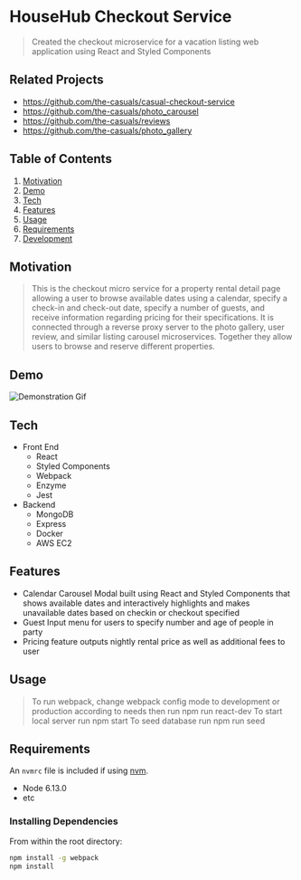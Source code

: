 # HouseHub Checkout Service

> Created the checkout microservice for a vacation listing web application using React and Styled Components

## Related Projects

  - https://github.com/the-casuals/casual-checkout-service
  - https://github.com/the-casuals/photo_carousel
  - https://github.com/the-casuals/reviews
  - https://github.com/the-casuals/photo_gallery

## Table of Contents
1. [Motivation](#Demo)
1. [Demo](#Demo)
1. [Tech](#Tech)
1. [Features](#Features)
1. [Usage](#Usage)
1. [Requirements](#requirements)
1. [Development](#development)

## Motivation
> This is the checkout micro service for a property rental detail page allowing a user to browse available dates using a calendar, specify a check-in and check-out date, specify a number of guests, and receive information regarding pricing for their specifications. It is connected through a reverse proxy server to the photo gallery, user review, and similar listing carousel microservices. Together they allow users to browse and reserve different properties.
> 
## Demo
![Demonstration Gif](https://media.giphy.com/media/R0VEZm4XNGC1etjdHa/giphy.gif)
## Tech
* Front End
  * React
  * Styled Components
  * Webpack
  * Enzyme
  * Jest
* Backend
  * MongoDB
  * Express
  * Docker
  * AWS EC2

## Features
* Calendar Carousel Modal built using React and Styled Components that shows available dates and interactively highlights and makes unavailable dates based on checkin or checkout specified
* Guest Input menu for users to specify number and age of people in party
* Pricing feature outputs nightly rental price as well as additional fees to user 

## Usage

> To run webpack, change webpack config mode to development or production according to needs then run
  npm run react-dev
> To start local server run npm start
> To seed database run npm run seed

## Requirements

An `nvmrc` file is included if using [nvm](https://github.com/creationix/nvm).

- Node 6.13.0
- etc

### Installing Dependencies

From within the root directory:

```sh
npm install -g webpack
npm install
```

